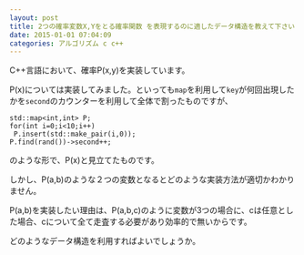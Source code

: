 ```yaml
---
layout: post
title: 2つの確率変数X,Yをとる確率関数 ​を表現するのに適したデータ構造を教えて下さい
date: 2015-01-01 07:04:09
categories: アルゴリズム c c++
---
```

<!-- {% raw %} -->
<p>C++言語において、確率P(x,y)を実装しています。</p>

<p>P(x)については実装してみました。といっても<code>map</code>を利用して<code>key</code>が何回出現したかを<code>second</code>のカウンターを利用して全体で割ったものですが、</p>

<pre><code>std::map&lt;int,int&gt; P;
for(int i=0;i&lt;10;i++)
 P.insert(std::make_pair(i,0));
P.find(rand())-&gt;second++;
</code></pre>

<p>のような形で、P(x)と見立てたものです。</p>

<p>しかし、P(a,b)のような２つの変数となるとどのような実装方法が適切かわかりません。</p>

<p>P(a,b)を実装したい理由は、P(a,b,c)のように変数が3つの場合に、cは任意とした場合、cについて全て走査する必要があり効率的で無いからです。</p>

<p>どのようなデータ構造を利用すればよいでしょうか。</p>
<!-- {% endraw %} -->
